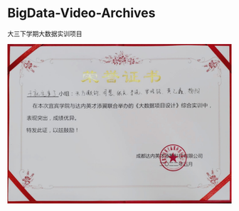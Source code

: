 # BigData-Video-Archives
大三下学期大数据实训项目

![奖状](https://raw.githubusercontent.com/664235822/BigData-Video-Archives/main/img/%E5%A4%A7%E6%95%B0%E6%8D%AE%E9%A1%B9%E7%9B%AE%E8%AE%BE%E8%AE%A1%E5%AE%9E%E8%AE%AD%E8%8D%A3%E8%AA%89%E8%AF%81%E4%B9%A6.jpg)
